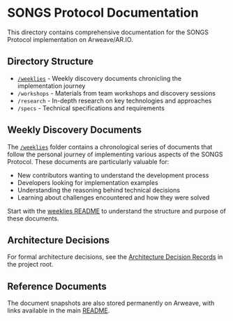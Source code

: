 # SONGS Protocol Documentation

This directory contains comprehensive documentation for the SONGS Protocol implementation on Arweave/AR.IO.

## Directory Structure

- [`/weeklies`](./weeklies) - Weekly discovery documents chronicling the implementation journey
- `/workshops` - Materials from team workshops and discovery sessions
- `/research` - In-depth research on key technologies and approaches
- `/specs` - Technical specifications and requirements

## Weekly Discovery Documents

The [`/weeklies`](./weeklies) folder contains a chronological series of documents that follow the personal journey of implementing various aspects of the SONGS Protocol. These documents are particularly valuable for:

- New contributors wanting to understand the development process
- Developers looking for implementation examples
- Understanding the reasoning behind technical decisions
- Learning about challenges encountered and how they were solved

Start with the [weeklies README](./weeklies/README.md) to understand the structure and purpose of these documents.

## Architecture Decisions

For formal architecture decisions, see the [Architecture Decision Records](../adr) in the project root.

## Reference Documents

The document snapshots are also stored permanently on Arweave, with links available in the main [README](../README.md#-arweave-registry). 